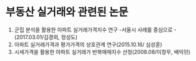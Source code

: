 # 부동산 실거래와 관련된 논문

1. 군집 분석을 활용한 아파트 실거래가격지수 연구 -서울시 사례를 중심으로 - (2017.03.01/김경외, 정성도)
2. 아파트 실거래가격과 평가가격의 상호관계 연구(2015.10.16/ 심성훈)
3. 시세가격을 활용한 아파트 실거래가 반복매매지수 산정(2008.08/이창무, 배익민)